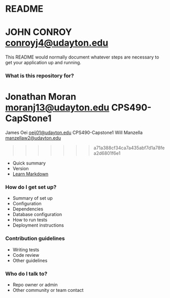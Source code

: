 # README #
# JOHN CONROY conroyj4@udayton.edu
This README would normally document whatever steps are necessary to get your application up and running.

### What is this repository for? ###

Jonathan Moran  <moranj13@udayton.edu>  CPS490-CapStone1
=======
James Oei oeij01@udayton.edu CPS490-Capstone1
Will Manzella manzellaw2@udayton.edu 

>>>>>>> a71a388cf34ca7a435abf7d1a78fea2d6801f6e1
* Quick summary
* Version
* [Learn Markdown](https://bitbucket.org/tutorials/markdowndemo)

### How do I get set up? ###

* Summary of set up
* Configuration
* Dependencies
* Database configuration
* How to run tests
* Deployment instructions

### Contribution guidelines ###

* Writing tests
* Code review
* Other guidelines

### Who do I talk to? ###

* Repo owner or admin
* Other community or team contact